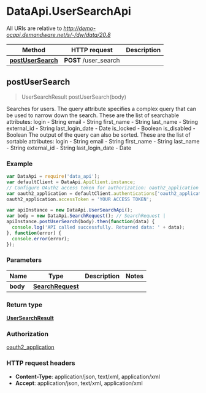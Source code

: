 # DataApi.UserSearchApi

All URIs are relative to *http://demo-ocapi.demandware.net/s/-/dw/data/20.8*

Method | HTTP request | Description
------------- | ------------- | -------------
[**postUserSearch**](UserSearchApi.md#postUserSearch) | **POST** /user_search | 



## postUserSearch

> UserSearchResult postUserSearch(body)



Searches for users.    The query attribute specifies a complex query that can be used to narrow down the search. These are the list  of searchable attributes:      login - String  email - String  first_name - String  last_name - String  external_id - String  last_login_date - Date  is_locked - Boolean  is_disabled - Boolean     The output of the query can also be sorted. These are the list of sortable attributes:    login - String  email - String  first_name - String  last_name - String  external_id - String  last_login_date - Date  

### Example

```javascript
var DataApi = require('data_api');
var defaultClient = DataApi.ApiClient.instance;
// Configure OAuth2 access token for authorization: oauth2_application
var oauth2_application = defaultClient.authentications['oauth2_application'];
oauth2_application.accessToken = 'YOUR ACCESS TOKEN';

var apiInstance = new DataApi.UserSearchApi();
var body = new DataApi.SearchRequest(); // SearchRequest | 
apiInstance.postUserSearch(body).then(function(data) {
  console.log('API called successfully. Returned data: ' + data);
}, function(error) {
  console.error(error);
});

```

### Parameters



Name | Type | Description  | Notes
------------- | ------------- | ------------- | -------------
 **body** | [**SearchRequest**](SearchRequest.md)|  | 

### Return type

[**UserSearchResult**](UserSearchResult.md)

### Authorization

[oauth2_application](../README.md#oauth2_application)

### HTTP request headers

- **Content-Type**: application/json, text/xml, application/xml
- **Accept**: application/json, text/xml, application/xml

